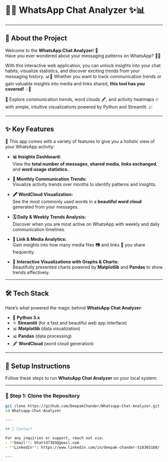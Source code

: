 # 📱✨ **WhatsApp Chat Analyzer** ✨📊

---

## 🚀 **About the Project**

Welcome to the **WhatsApp Chat Analyzer**! 🎉  
Have you ever wondered about your messaging patterns on WhatsApp? 🤔💬  

With this interactive web application, you can unlock insights into your chat habits, visualize statistics, and discover exciting trends from your messaging history. 📊📅 Whether you want to track communication trends or gain valuable insights into media and links shared, **this tool has you covered!** 💡🔮

🔗 Explore communication trends, word clouds 🖋️, and activity heatmaps 🔥 with simple, intuitive visualizations powered by Python and Streamlit. 📈

---

## ✨ **Key Features** 

🎉 This app comes with a variety of features to give you a holistic view of your WhatsApp activity:

- **📊 Insights Dashboard:**  
  View the **total number of messages**, **shared media**, **links exchanged**, and **word usage statistics.**  

- **📆 Monthly Communication Trends:**  
  Visualize activity trends over months to identify patterns and insights.

- **🖋️ WordCloud Visualization:**  
  See the most commonly used words in a **beautiful word cloud** generated from your messages.  

- **🗓️ Daily & Weekly Trends Analysis:**  
  Discover when you are most active on WhatsApp with weekly and daily communication timelines.

- **🔗 Link & Media Analytics:**  
  Gain insights into how many media files 📷 and links 🔗 you share frequently.

- 💬 **Interactive Visualizations with Graphs & Charts:**  
  Beautifully presented charts powered by **Matplotlib** and **Pandas** to show trends effectively.

---

## 🛠️ **Tech Stack**

Here’s what powered the magic behind **WhatsApp Chat Analyzer**:

- 🐍 **Python 3.x**
- ⚛️ **Streamlit** (for a fast and beautiful web app interface)
- 📊 **Matplotlib** (data visualization)
- 📊 **Pandas** (data processing)
- 🖋️ **WordCloud** (word cloud generation)

---

## 📂 **Setup Instructions**

Follow these steps to run **WhatsApp Chat Analyzer** on your local system:

---

### 🔧 **Step 1:** Clone the Repository

```bash
git clone https://github.com/DeepakChander/Whatsapp-Chat-Analyzer.git
cd Whatsapp-Chat-Analyzer

---

## 📧 Contact

For any inquiries or support, reach out via:
- **Email**: bhattd7303@gmail.com
- **LinkedIn**: https://www.linkedin.com/in/deepak-chander-5183651b8/

---